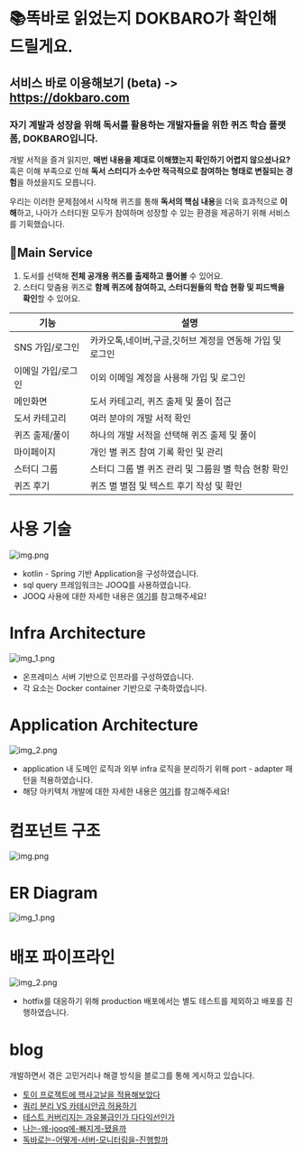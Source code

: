 # 📚똑바로 읽었는지 DOKBARO가 확인해 드릴게요.

서비스 바로 이용해보기 (beta) -> https://dokbaro.com
---

### 자기 계발과 성장을 위해 독서를 활용하는 **개발자들을 위한 퀴즈 학습 플랫폼, DOKBARO**입니다.

개발 서적을 즐겨 읽지만, **매번 내용을 제대로 이해했는지 확인하기 어렵지 않으셨나요?** 혹은 이해 부족으로 인해 **독서 스터디가 소수만 적극적으로 참여하는 형태로 변질되는 경험**을 하셨을지도 모릅니다.

우리는 이러한 문제점에서 시작해 퀴즈를 통해 **독서의 핵심 내용**을 더욱 효과적으로 **이해**하고, 나아가 스터디원 모두가 참여하며 성장할 수 있는 환경을 제공하기 위해 서비스를 기획했습니다.

## 📕Main Service

1. 도서를 선택해 **전체 공개용 퀴즈를 출제하고 풀어볼** 수 있어요.
2. 스터디 맞춤용 퀴즈로 **함께 퀴즈에 참여하고, 스터디원들의 학습 현황 및 피드백을 확인**할 수 있어요.
  
 | **기능** | **설명** |
   | --- | --- |
   | SNS 가입/로그인 | 카카오톡,네이버,구글,깃허브 계정을 연동해 가입 및 로그인 |
   | 이메일 가입/로그인 | 이외 이메일 계정을 사용해 가입 및 로그인 |
   | 메인화면 | 도서 카테고리, 퀴즈 출제 및 풀이 접근 |
   | 도서 카테고리 | 여러 분야의 개발 서적 확인 |
   | 퀴즈 출제/풀이 | 하나의 개발 서적을 선택해 퀴즈 출제 및 풀이 |
   | 마이페이지 | 개인 별 퀴즈 참여 기록 확인 및 관리 |
   | 스터디 그룹 | 스터디 그룹 별 퀴즈 관리 및 그룹원 별 학습 현황 확인 |
   | 퀴즈 후기 | 퀴즈 별 별점 및 텍스트 후기 작성 및 확인 |

# 사용 기술
![img.png](src/docs/readme/image/skills.png)
- kotlin - Spring 기반 Application을 구성하였습니다.
- sql query 프레임워크는 JOOQ를 사용하였습니다. 
- JOOQ 사용에 대한 자세한 내용은 [여기](https://velog.io/@hyeonjunpark/나는-왜-jooq에-빠지게-됐을까)를 참고해주세요!

# Infra Architecture
![img_1.png](src/docs/readme/image/infra_arc.png)

- 온프레미스 서버 기반으로 인프라를 구성하였습니다.
- 각 요소는 Docker container 기반으로 구축하였습니다.

# Application Architecture
![img_2.png](src/docs/readme/image/application_arc.png)
- application 내 도메인 로직과 외부 infra 로직을 분리하기 위해 port - adapter 패턴을 적용하였습니다.
- 해당 아키텍처 개발에 대한 자세한 내용은 [여기](https://velog.io/@hyeonjunpark/토이프로젝트에-헥사고날을-적용해보았다)를 참고해주세요!

# 컴포넌트 구조
![img.png](src/docs/readme/image/component.png)

# ER Diagram
![img_1.png](src/docs/readme/image/erd.png)

# 배포 파이프라인
![img_2.png](src/docs/readme/image/cicd.png)
- hotfix를 대응하기 위해 production 배포에서는 별도 테스트를 제외하고 배포를 진행하였습니다.
# blog
개발하면서 겪은 고민거리나 해결 방식을 블로그를 통해 게시하고 있습니다.

- [토이 프로젝트에 헥사고날을 적용해보았다](https://velog.io/@hyeonjunpark/토이프로젝트에-헥사고날을-적용해보았다)  
- [쿼리 분리 VS 카테시안곱 허용하기](https://velog.io/@hyeonjunpark/쿼리-분리-VS-카테시안-곱-허용하기)
- [테스트 커버리지는 과유불급인가 다다익선인가](https://velog.io/@hyeonjunpark/테스트-커버리지는-과유불급過猶不及인가-다다익선多多益善인가)
- [나는-왜-jooq에-빠지게-됐을까](https://velog.io/@hyeonjunpark/나는-왜-jooq에-빠지게-됐을까)
- [독바로는-어떻게-서버-모니터링을-진행할까](https://velog.io/@hyeonjunpark/독바로는-어떻게-서버-모니터링을-진행할까)
